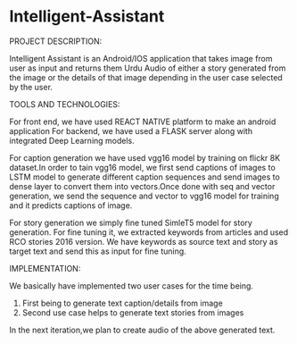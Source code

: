 # Intelligent-Assistant

PROJECT DESCRIPTION:

  Intelligent Assistant is an Android/IOS application that takes image from user as input and returns them Urdu Audio of either a story generated from the image or the details of   that image depending in the user case selected by the user.

TOOLS AND TECHNOLOGIES: 

  For front end, we have used REACT NATIVE platform to make an android application
  For backend, we have used a FLASK server along with integrated Deep Learning models.
  
  For caption generation we have used vgg16 model by training on flickr 8K dataset.In order to tain vgg16 model, we first send captions of images to LSTM model to generate         different caption sequences and send images to dense layer to convert them into vectors.Once done with seq and vector generation, we send the sequence and vector to vgg16 model for training and it predicts captions of image.

  For story generation we simply fine tuned SimleT5 model for story generation. For fine tuning it, we extracted keywords from articles and used RCO stories 2016 version. We have keywords as source text and story as target text and send this as input for fine tuning.  

  
IMPLEMENTATION:

  We basically have implemented two user cases for the time being.
  1) First being to generate text caption/details from image
  2) Second use case helps to generate text stories from images

  In the next iteration,we plan to create audio of the above generated text.



